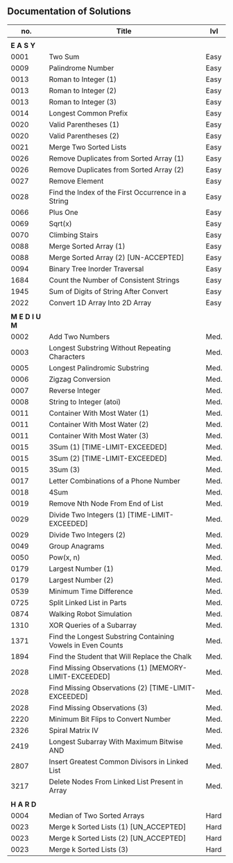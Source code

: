 ##  Documentation of Solutions
   
| no.  | Title                                                       | lvl  |
| ---- | ----------------------------------------------------------- | ---- |
|                                                                           |
| **E A S Y**                                                               |
| 0001 | Two Sum                                                     | Easy |
| 0009 | Palindrome Number                                           | Easy |
| 0013 | Roman to Integer (1)                                        | Easy | 
| 0013 | Roman to Integer (2)                                        | Easy | 
| 0013 | Roman to Integer (3)                                        | Easy | 
| 0014 | Longest Common Prefix                                       | Easy |
| 0020 | Valid Parentheses (1)                                       | Easy |
| 0020 | Valid Parentheses (2)                                       | Easy | 
| 0021 | Merge Two Sorted Lists                                      | Easy |
| 0026 | Remove Duplicates from Sorted Array (1)                     | Easy |
| 0026 | Remove Duplicates from Sorted Array (2)                     | Easy |
| 0027 | Remove Element                                              | Easy |
| 0028 | Find the Index of the First Occurrence in a String          | Easy |
| 0066 | Plus One                                                    | Easy |
| 0069 | Sqrt(x)                                                     | Easy |
| 0070 | Climbing Stairs                                             | Easy |
| 0088 | Merge Sorted Array (1)                                      | Easy |
| 0088 | Merge Sorted Array (2) [UN-ACCEPTED]                        | Easy |
| 0094 | Binary Tree Inorder Traversal                               | Easy |
| 1684 | Count the Number of Consistent Strings                      | Easy |
| 1945 | Sum of Digits of String After Convert                       | Easy |
| 2022 | Convert 1D Array Into 2D Array                              | Easy |
|                                                                           |
| **M E D I U M**                                                           |
| 0002 | Add Two Numbers                                             | Med. |
| 0003 | Longest Substring Without Repeating Characters              | Med. |
| 0005 | Longest Palindromic Substring                               | Med. |
| 0006 | Zigzag Conversion                                           | Med. |
| 0007 | Reverse Integer                                             | Med. |
| 0008 | String to Integer (atoi)                                    | Med. |
| 0011 | Container With Most Water (1)                               | Med. |
| 0011 | Container With Most Water (2)                               | Med. |
| 0011 | Container With Most Water (3)                               | Med. |
| 0015 | 3Sum (1)  [TIME-LIMIT-EXCEEDED]                             | Med. |
| 0015 | 3Sum (2)  [TIME-LIMIT-EXCEEDED]                             | Med. |
| 0015 | 3Sum (3)                                                    | Med. |
| 0017 | Letter Combinations of a Phone Number                       | Med. |
| 0018 | 4Sum                                                        | Med. |
| 0019 | Remove Nth Node From End of List                            | Med. |
| 0029 | Divide Two Integers (1) [TIME-LIMIT-EXCEEDED]               | Med. |
| 0029 | Divide Two Integers (2)                                     | Med. |
| 0049 | Group Anagrams                                              | Med. |
| 0050 | Pow(x, n)                                                   | Med. |
| 0179 | Largest Number (1)                                          | Med. |
| 0179 | Largest Number (2)                                          | Med. |
| 0539 | Minimum Time Difference                                     | Med. |
| 0725 | Split Linked List in Parts                                  | Med. |
| 0874 | Walking Robot Simulation                                    | Med. |
| 1310 | XOR Queries of a Subarray                                   | Med. |
| 1371 | Find the Longest Substring Containing Vowels in Even Counts | Med. |
| 1894 | Find the Student that Will Replace the Chalk                | Med. |
| 2028 | Find Missing Observations (1) [MEMORY-LIMIT-EXCEEDED]       | Med. |
| 2028 | Find Missing Observations (2) [TIME-LIMIT-EXCEEDED]         | Med. |
| 2028 | Find Missing Observations (3)                               | Med. |
| 2220 | Minimum Bit Flips to Convert Number                         | Med. |
| 2326 | Spiral Matrix IV                                            | Med. |
| 2419 | Longest Subarray With Maximum Bitwise AND                   | Med. |
| 2807 | Insert Greatest Common Divisors in Linked List              | Med. |
| 3217 | Delete Nodes From Linked List Present in Array              | Med. |
|                                                                           |
| **H A R D**                                                               |
| 0004 | Median of Two Sorted Arrays                                 | Hard |
| 0023 | Merge k Sorted Lists (1) [UN_ACCEPTED]                      | Hard |
| 0023 | Merge k Sorted Lists (2) [UN_ACCEPTED]                      | Hard |
| 0023 | Merge k Sorted Lists (3)                                    | Hard |

